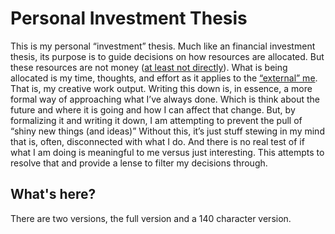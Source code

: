 # Personal Investment Thesis
This is my personal “investment” thesis. Much like an financial investment thesis, its purpose is to guide decisions on how resources are allocated. But these resources are not money ([at least not directly](http://phish.net/song/money-love-and-change/lyrics)). What is being allocated is my time, thoughts, and effort as it applies to the [“external” me](http://www.themonsterinyourhead.com/2011/05/05/work-life-balance-is-bullshit/). That is, my creative work output. Writing this down is, in essence, a more formal way of approaching what I’ve always done. Which is think about the future and where it is going and how I can affect that change. But, by formalizing it and writing it down, I am attempting to prevent the pull of “shiny new things (and ideas)” Without this, it’s just stuff stewing in my mind that is, often, disconnected with what I do. And there is no real test of if what I am doing is meaningful to me versus just interesting. This attempts to resolve that and provide a lense to filter my decisions through.
## What's here?
There are two versions, the full version and a 140 character version.


